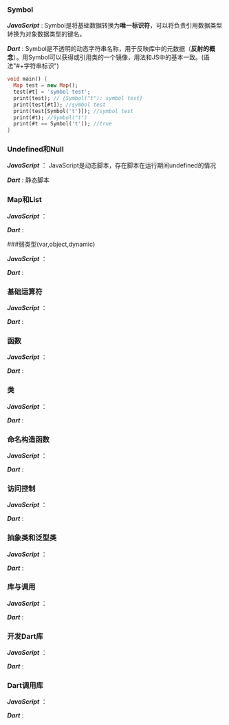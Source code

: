 ### Symbol

 ***JavaScript*** : Symbol是将基础数据转换为**唯一标识符**，可以将负责引用数据类型转换为对象数据类型的键名。

 ***Dart*** : Symbol是不透明的动态字符串名称，用于反映库中的元数据（**反射的概念**）。用Symbol可以获得或引用类的一个镜像，用法和JS中的基本一致。(语法"#+字符串标识")

 ```dart
 void main() {
   Map test = new Map();
   test[#t] = 'symbol test';
   print(test); // {Symbol("t"): symbol test}
   print(test[#t]); //symbol test
   print(test[Symbol('t')]); //symbol test
   print(#t); //Symbol("t")
   print(#t == Symbol('t')); //true
 }
 ```

### Undefined和Null

***JavaScript*** ： JavaScript是动态脚本，存在脚本在运行期间undefined的情况

***Dart*** : 静态脚本

### Map和List

***JavaScript*** ： 

***Dart*** : 

###弱类型(var,object,dynamic)

***JavaScript*** ： 

***Dart*** : 

### 基础运算符

***JavaScript*** ： 

***Dart*** : 

### 函数

***JavaScript*** ： 

***Dart*** : 

### 类

***JavaScript*** ： 

***Dart*** : 

### 命名构造函数

***JavaScript*** ： 

***Dart*** : 

### 访问控制

***JavaScript*** ： 

***Dart*** : 

### 抽象类和泛型类

***JavaScript*** ： 

***Dart*** : 

### 库与调用

***JavaScript*** ： 

***Dart*** : 

### 开发Dart库

***JavaScript*** ： 

***Dart*** : 

### Dart调用库

***JavaScript*** ： 

***Dart*** : 